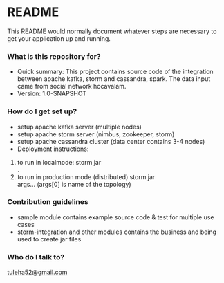 # README #

This README would normally document whatever steps are necessary to get your application up and running.

### What is this repository for? ###

* Quick summary:
This project contains source code of the integration between apache kafka, storm and cassandra, spark. The data input came from social network hocavalam.
* Version:
1.0-SNAPSHOT

### How do I get set up? ###

* setup apache kafka server (multiple nodes)
* setup apache storm server (nimbus, zookeeper, storm)
* setup apache cassandra cluster (data center contains 3-4 nodes)
* Deployment instructions:
1. to run in localmode: storm jar <jar package> <main class to execute>.
2. to run in production mode (distributed) storm jar <jar package> <main class to execute> args... (args[0] is name of the topology)

### Contribution guidelines ###

* sample module contains example source code & test for multiple use cases
* storm-integration and other modules contains the business and being used to create jar files

### Who do I talk to? ###
tuleha52@gmail.com
